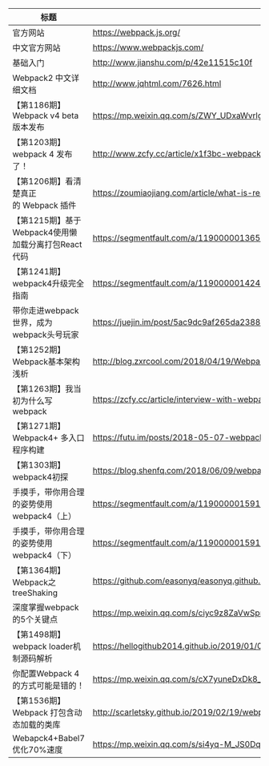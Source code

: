 
| **标题**                                            | **链接**                                                                                                               |
|-----------------------------------------------------|------------------------------------------------------------------------------------------------------------------------|
| 官方网站                                            | <https://webpack.js.org/>                                                                                              |
| 中文官方网站                                        | <https://www.webpackjs.com/>                                                                                           |
| 基础入门                                            | <http://www.jianshu.com/p/42e11515c10f>                                                                                |
| Webpack2 中文详细文档                               | <http://www.jqhtml.com/7626.html>                                                                                      |
| 【第1186期】Webpack v4 beta 版本发布                | <https://mp.weixin.qq.com/s/ZWY_UDxaWvrlgHuIen7AMw>                                                                    |
| 【第1203期】webpack 4 发布了！                      | <http://www.zcfy.cc/article/x1f3bc-webpack-4-released-today-webpack-medium>                                            |
| 【第1206期】看清楚真正的 Webpack 插件               | <https://zoumiaojiang.com/article/what-is-real-webpack-plugin/>                                                        |
| 【第1215期】基于Webpack4使用懒加载分离打包React代码 | <https://segmentfault.com/a/1190000013654180>                                                                          |
| 【第1241期】webpack4升级完全指南                    | <https://segmentfault.com/a/1190000014247030>                                                                          |
| 带你走进webpack世界，成为webpack头号玩家            | <https://juejin.im/post/5ac9dc9af265da23884d5543>                                                                      |
| 【第1252期】Webpack基本架构浅析                     | <http://blog.zxrcool.com/2018/04/19/Webpack%E5%9F%BA%E6%9C%AC%E6%9E%B6%E6%9E%84%E6%B5%85%E6%9E%90/>                    |
| 【第1263期】我当初为什么写webpack                   | <https://zcfy.cc/article/interview-with-webpack-founder-tobias-koppers>                                                |
| 【第1271期】Webpack4+ 多入口程序构建                | <https://futu.im/posts/2018-05-07-webpack4/>                                                                           |
| 【第1303期】webpack4初探                            | <https://blog.shenfq.com/2018/06/09/webpack4%E5%88%9D%E6%8E%A2/>                                                       |
| 手摸手，带你用合理的姿势使用webpack4（上）          | <https://segmentfault.com/a/1190000015919863>                                                                          |
| 手摸手，带你用合理的姿势使用webpack4（下）          | <https://segmentfault.com/a/1190000015919928>                                                                          |
| 【第1364期】Webpack之treeShaking                    | <https://github.com/easonyq/easonyq.github.io/blob/master/%E5%AD%A6%E4%B9%A0%E8%AE%B0%E5%BD%95/webpack/treeShaking.md> |
| 深度掌握webpack的5个关键点                          | <https://mp.weixin.qq.com/s/ciyc9z8ZaVwSpriQoUCHHA>                                                                    |
| 【第1498期】webpack loader机制源码解析              | <https://hellogithub2014.github.io/2019/01/03/webpack-loader/>                                                         |
| 你配置Webpack 4的方式可能是错的！                   | <https://mp.weixin.qq.com/s/cX7yuneDxDk8_NnMy3Bc8Q>                                                                    |
| 【第1536期】Webpack 打包含动态加载的类库            | <http://scarletsky.github.io/2019/02/19/webpack-bundling-libraries-with-dynamic-imports/>                              |
| Webapck4+Babel7优化70%速度                          | <https://mp.weixin.qq.com/s/si4yq-M_JS0DqedAhTlKng>                                                                    |
